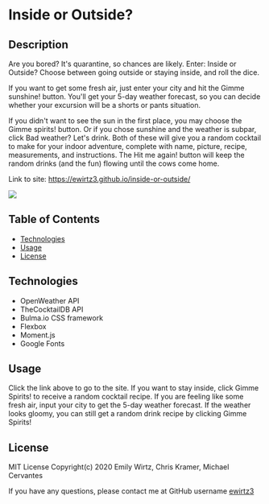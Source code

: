 # Inside or Outside?

## Description

Are you bored? It's quarantine, so chances are likely. Enter: Inside or Outside? Choose between going outside or staying inside, and roll the dice.

If you want to get some fresh air, just enter your city and hit the Gimme sunshine! button. You'll get your 5-day weather forecast, so you can decide whether your excursion will be a shorts or pants situation.

If you didn't want to see the sun in the first place, you may choose the Gimme spirits! button. Or if you chose sunshine and the weather is subpar, click Bad weather? Let's drink. Both of these will give you a random cocktail to make for your indoor adventure, complete with name, picture, recipe, measurements, and instructions. The Hit me again! button will keep the random drinks (and the fun) flowing until the cows come home.

Link to site: https://ewirtz3.github.io/inside-or-outside/

<img src="https://img.shields.io/github/last-commit/ewirtz3/inside-or-outside?style=for-the-badge"/>

## Table of Contents

- [Technologies](#technologies)
- [Usage](#usage)
- [License](#license)

## Technologies

- OpenWeather API
- TheCocktailDB API
- Bulma.io CSS framework
- Flexbox
- Moment.js
- Google Fonts

## Usage

Click the link above to go to the site. If you want to stay inside, click Gimme Spirits! to receive a random cocktail recipe. If you are feeling like some fresh air, input your city to get the 5-day weather forecast. If the weather looks gloomy, you can still get a random drink recipe by clicking Gimme Spirits!

## License

MIT License Copyright(c) 2020 Emily Wirtz, Chris Kramer, Michael Cervantes

If you have any questions, please contact me at GitHub username <a href="https://github.com/ewirtz3">ewirtz3</a>
